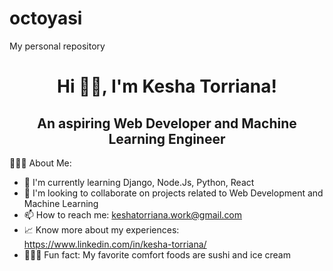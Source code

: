 # octoyasi
My personal repository

<h1 align ="center"> Hi 👋🏻, I'm Kesha Torriana! </h1>
<h2 align ="center"> An aspiring Web Developer and Machine Learning Engineer </h2>                              
                          
👩🏻‍💻 About Me: 
  - 🌱 I'm currently learning Django, Node.Js, Python, React
  - 👯 I'm looking to collaborate on projects related to Web Development and Machine Learning
  - 📫 How to reach me: keshatorriana.work@gmail.com
  - 📈 Know more about my experiences: https://www.linkedin.com/in/kesha-torriana/
  - 🙋🏻‍♀ Fun fact: My favorite comfort foods are sushi and ice cream 
